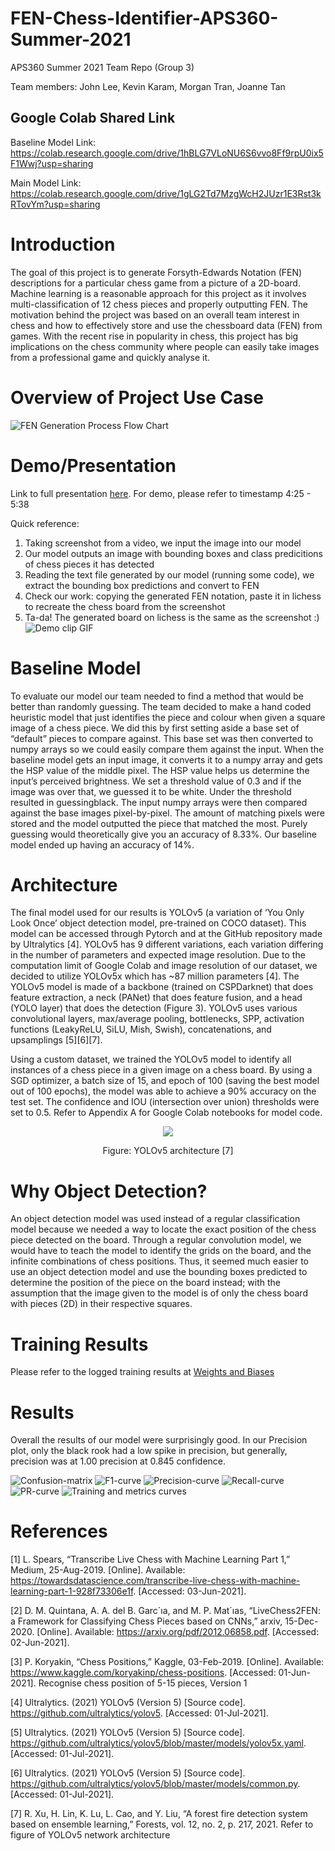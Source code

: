 # FEN-Chess-Identifier-APS360-Summer-2021
APS360 Summer 2021 Team Repo (Group 3)

Team members: John Lee, Kevin Karam, Morgan Tran, Joanne Tan

## Google Colab Shared Link
Baseline Model Link: https://colab.research.google.com/drive/1hBLG7VLoNU6S6vvo8Ff9rpU0ix5F1Wwj?usp=sharing

Main Model Link: https://colab.research.google.com/drive/1gLG2Td7MzgWcH2JUzr1E3Rst3kRTovYm?usp=sharing 

# Introduction 
The goal of this project is to generate Forsyth-Edwards Notation (FEN) descriptions for a particular chess game from a picture of a 2D-board. Machine learning is a reasonable approach for this project as it involves multi-classification of 12 chess pieces and properly outputting FEN. The motivation behind the project was based on an overall team interest in chess and how to effectively store and use the chessboard data (FEN) from games. With the recent rise in popularity in chess, this project has big implications on the chess community where people can easily take images from a professional game and quickly analyse it. 

# Overview of Project Use Case 
![FEN Generation Process Flow Chart](https://user-images.githubusercontent.com/32041321/131747852-ec885f75-1816-4507-9f94-7ee0fea20d46.jpeg)

# Demo/Presentation
Link to full presentation [here](https://drive.google.com/file/d/1siRZj-PIeo-A3_XFDpK9VavtTFkdu6I8/view?usp=sharing).
For demo, please refer to timestamp 4:25 - 5:38

Quick reference:
1. Taking screenshot from a video, we input the image into our model
2. Our model outputs an image with bounding boxes and class predicitions of chess pieces it has detected
3. Reading the text file generated by our model (running some code), we extract the bounding box predictions and convert to FEN
4. Check our work: copying the generated FEN notation, paste it in lichess to recreate the chess board from the screenshot
5. Ta-da! The generated board on lichess is the same as the screenshot :) 
![Demo clip GIF](https://user-images.githubusercontent.com/32041321/131751559-9a77d8e5-f90b-4e72-831e-b20c344c190e.gif)


# Baseline Model 
To evaluate our model our team needed to find a method that would be better than randomly guessing. The team decided to make a hand coded heuristic model that just identifies the piece and colour when given a square image of a chess piece. We did this by first setting aside a base set of “default” pieces to compare against. This base set was then converted to numpy arrays so we could easily compare them against the input. When the baseline model gets an input image, it converts it to a numpy array and gets the HSP value of the middle pixel. The HSP value helps us determine the input’s perceived brightness. We set a threshold value of 0.3 and if the image was over that, we guessed it to be white. Under the threshold resulted in guessingblack. The input numpy arrays were then compared against the base images pixel-by-pixel. The amount of matching pixels were stored and the model outputted the piece that matched the most. Purely guessing would theoretically give you an accuracy of 8.33%. Our baseline model ended up having an accuracy of 14%.

# Architecture
The final model used for our results is YOLOv5 (a variation of ‘You Only Look Once’ object detection model, pre-trained on COCO dataset). This model can be accessed through Pytorch and at the GitHub repository made by Ultralytics [4]. YOLOv5 has 9 different variations, each variation differing in the number of parameters and expected image resolution. Due to the computation limit of Google Colab and image resolution of our dataset, we decided to utilize YOLOv5x which has ~87 million parameters [4]. The YOLOv5 model is made of a backbone (trained on CSPDarknet) that does feature extraction, a neck (PANet) that does feature fusion, and a head (YOLO layer) that does the detection (Figure 3). YOLOv5 uses various convolutional layers, max/average pooling, bottlenecks, SPP, activation functions (LeakyReLU, SiLU, Mish, Swish), concatenations, and upsamplings [5][6][7]. 

Using a custom dataset, we trained the YOLOv5 model to identify all instances of a chess piece in a given image on a chess board. By using a SGD optimizer, a batch size of 15, and epoch of 100 (saving the best model out of 100 epochs), the model was able to achieve a 90% accuracy on the test set. The confidence and IOU (intersection over union) thresholds were set to 0.5. Refer to Appendix A for Google Colab notebooks for model code.

<div align="center">
  <img src="https://user-images.githubusercontent.com/32041321/131752681-80ecd6be-8903-4f5f-9a8f-5a89fbc793c4.jpg" />
  <p>Figure: YOLOv5 architecture [7] </p>
</div>



# Why Object Detection?
An object detection model was used instead of a regular classification model because we needed a way to locate the exact position of the chess piece detected on the board. Through a regular convolution model, we would have to teach the model to identify the grids on the board, and the infinite combinations of chess positions. Thus, it seemed much easier to use an object detection model and use the bounding boxes predicted to determine the position of the piece on the board instead; with the assumption that the image given to the model is of only the chess board with pieces (2D) in their respective squares. 

# Training Results
Please refer to the logged training results at [Weights and Biases](https://wandb.ai/aps360-group3-2021/YOLOv5/reports/FEN-Generator-APS360-Summer-2021-Training-Report-Results--Vmlldzo5ODUzMjY?accessToken=wzxixfsd9pmub4cqhmlsfahkszqpaxerv1xeu3rdfhnbkoi0g5ionlw1zqnjko72)

# Results 
Overall the results of our model were surprisingly good. In our Precision plot, only the black rook had a low spike in precision, but generally, precision was at 1.00 precision at 0.845 confidence. 

![Confusion-matrix](https://user-images.githubusercontent.com/32041321/131752455-69c09527-06ec-4b25-81d2-9cc956948c84.jpg)
![F1-curve](https://user-images.githubusercontent.com/32041321/131752462-ff5f1a38-6460-419f-8d73-35aae59c33d5.jpg)
![Precision-curve](https://user-images.githubusercontent.com/32041321/131752482-9e6b25e0-dba9-4637-b909-aac052c1f2b4.jpg)
![Recall-curve](https://user-images.githubusercontent.com/32041321/131752484-90f3a8ab-890d-4b8a-a9e8-fd9e24c65fe1.jpg)
![PR-curve](https://user-images.githubusercontent.com/32041321/131752477-de2c8278-88de-464a-894a-8c9efb97bc9d.jpg)
![Training and metrics curves](https://user-images.githubusercontent.com/32041321/131748768-06eb18e6-f2e7-4489-b700-65ca7f38c3ca.png)




# References
[1] L. Spears, “Transcribe Live Chess with Machine Learning Part 1,” Medium, 25-Aug-2019. [Online]. Available: https://towardsdatascience.com/transcribe-live-chess-with-machine-learning-part-1-928f73306e1f. [Accessed: 03-Jun-2021].

[2] D. M. Quintana, A. A. del B. Garc´ıa, and M. P. Mat´ıas, “LiveChess2FEN: a Framework for Classifying Chess Pieces based on CNNs,” arxiv, 15-Dec-2020. [Online]. Available: https://arxiv.org/pdf/2012.06858.pdf. [Accessed: 02-Jun-2021].

[3]  P. Koryakin, “Chess Positions,” Kaggle, 03-Feb-2019. [Online]. Available: https://www.kaggle.com/koryakinp/chess-positions. [Accessed: 01-Jun-2021].
Recognise chess position of 5-15 pieces, Version 1

[4] Ultralytics. (2021) YOLOv5 (Version 5) [Source code]. https://github.com/ultralytics/yolov5. [Accessed: 01-Jul-2021].

[5] Ultralytics. (2021) YOLOv5 (Version 5) [Source code]. https://github.com/ultralytics/yolov5/blob/master/models/yolov5x.yaml. [Accessed: 01-Jul-2021].

[6]  Ultralytics. (2021) YOLOv5 (Version 5) [Source code]. https://github.com/ultralytics/yolov5/blob/master/models/common.py. [Accessed: 01-Jul-2021].

[7] R. Xu, H. Lin, K. Lu, L. Cao, and Y. Liu, “A forest fire detection system based on ensemble learning,” Forests, vol. 12, no. 2, p. 217, 2021.
Refer to figure of YOLOv5 network architecture
